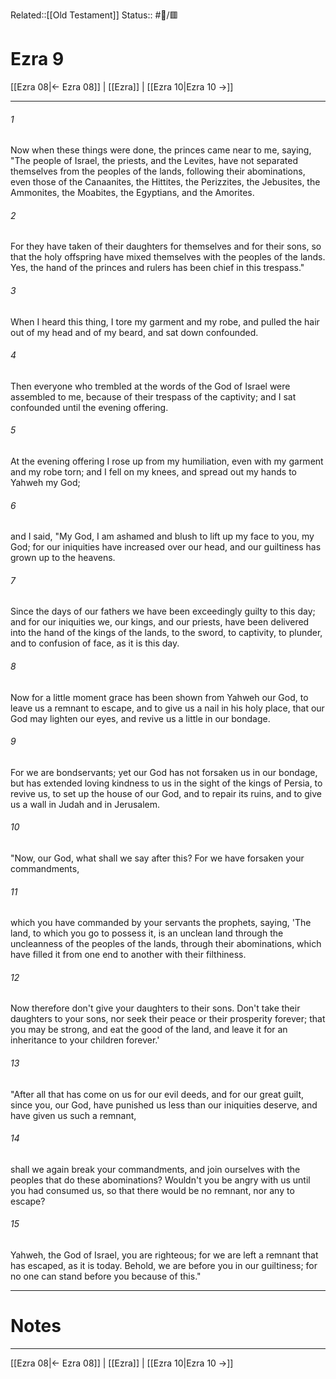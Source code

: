 Related::[[Old Testament]]
Status:: #📖/🟥
# Ezra 9

[[Ezra 08|← Ezra 08]] | [[Ezra]] | [[Ezra 10|Ezra 10 →]]
***



###### 1 
Now when these things were done, the princes came near to me, saying, "The people of Israel, the priests, and the Levites, have not separated themselves from the peoples of the lands, following their abominations, even those of the Canaanites, the Hittites, the Perizzites, the Jebusites, the Ammonites, the Moabites, the Egyptians, and the Amorites. 

###### 2 
For they have taken of their daughters for themselves and for their sons, so that the holy offspring have mixed themselves with the peoples of the lands. Yes, the hand of the princes and rulers has been chief in this trespass." 

###### 3 
When I heard this thing, I tore my garment and my robe, and pulled the hair out of my head and of my beard, and sat down confounded. 

###### 4 
Then everyone who trembled at the words of the God of Israel were assembled to me, because of their trespass of the captivity; and I sat confounded until the evening offering. 

###### 5 
At the evening offering I rose up from my humiliation, even with my garment and my robe torn; and I fell on my knees, and spread out my hands to Yahweh my God; 

###### 6 
and I said, "My God, I am ashamed and blush to lift up my face to you, my God; for our iniquities have increased over our head, and our guiltiness has grown up to the heavens. 

###### 7 
Since the days of our fathers we have been exceedingly guilty to this day; and for our iniquities we, our kings, and our priests, have been delivered into the hand of the kings of the lands, to the sword, to captivity, to plunder, and to confusion of face, as it is this day. 

###### 8 
Now for a little moment grace has been shown from Yahweh our God, to leave us a remnant to escape, and to give us a nail in his holy place, that our God may lighten our eyes, and revive us a little in our bondage. 

###### 9 
For we are bondservants; yet our God has not forsaken us in our bondage, but has extended loving kindness to us in the sight of the kings of Persia, to revive us, to set up the house of our God, and to repair its ruins, and to give us a wall in Judah and in Jerusalem. 

###### 10 
"Now, our God, what shall we say after this? For we have forsaken your commandments, 

###### 11 
which you have commanded by your servants the prophets, saying, 'The land, to which you go to possess it, is an unclean land through the uncleanness of the peoples of the lands, through their abominations, which have filled it from one end to another with their filthiness. 

###### 12 
Now therefore don't give your daughters to their sons. Don't take their daughters to your sons, nor seek their peace or their prosperity forever; that you may be strong, and eat the good of the land, and leave it for an inheritance to your children forever.' 

###### 13 
"After all that has come on us for our evil deeds, and for our great guilt, since you, our God, have punished us less than our iniquities deserve, and have given us such a remnant, 

###### 14 
shall we again break your commandments, and join ourselves with the peoples that do these abominations? Wouldn't you be angry with us until you had consumed us, so that there would be no remnant, nor any to escape? 

###### 15 
Yahweh, the God of Israel, you are righteous; for we are left a remnant that has escaped, as it is today. Behold, we are before you in our guiltiness; for no one can stand before you because of this."

---
# Notes


***
[[Ezra 08|← Ezra 08]] | [[Ezra]] | [[Ezra 10|Ezra 10 →]]

